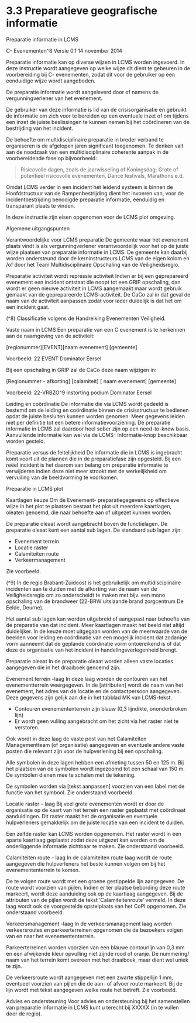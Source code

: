 # 3.3 Preparatieve geografische informatie

Preparatie informatie in LCMS

C- Evenementen^8
Versie 0.1 14 november 2014

Preparatie informatie kan op diverse wijzen in LCMS worden ingevoerd. In deze instructie
wordt aangegeven op welke wijze dit dient te gebeuren in de voorbereiding bij C-
evenementen, zodat dit voor de gebruiker op een eenduidige wijze wordt aangeboden.

De preparatie informatie wordt aangeleverd door of namens de vergunningverlener van het
evenement.

De gebruiker van deze informatie is lid van de crisisorganisatie en gebruikt de informatie om
zich voor te bereiden op een eventuele inzet of om tijdens een inzet de juiste beslissingen te
kunnen nemen bij het coördineren van de bestrijding van het incident.

De behoefte om multidisciplinaire preparatie in breder verband te organiseren is de
afgelopen jaren significant toegenomen. Te denken valt aan de noodzaak van een
multidisciplinaire coherente aanpak in de voorbereidende fase op bijvoorbeeld:
> Risicovolle dagen, zoals de jaarwisseling of Koningsdag;
> Grote of potentieel risicovolle evenementen, Dance festivals, Marathons e.d.

Omdat LCMS verder in een incident het leidend systeem is binnen de Hoofdstructuur van de
Rampenbestrijding dient het invoeren van, voor de incidentbestrijding benodigde preparatie
informatie, éénduidig en transparant plaats te vinden.

In deze instructie zijn eisen opgenomen voor de LCMS plot omgeving.

Algemene uitgangspunten

Verantwoordelijke voor LCMS preparatie
De gemeente waar het evenement plaats vindt is als vergunningverlener verantwoordelijk
voor het op de juiste wijze plaatsen van preparatie informatie in LCMS. De gemeente kan
daarbij worden ondersteund door de kerninstructeurs LCMS van de eigen kolom en /of door
het Team Multidisciplinaire Opschaling van de Veiligheidsregio.

Preparatie activiteit wordt repressie activiteit
Indien er bij een geprepareerd evenement een incident ontstaat die noopt tot een GRIP
opschaling, dan wordt er geen nieuwe activiteit in LCMS aangemaakt maar wordt gebruik
gemaakt van de geprepareerde LCMS-activiteit. De CaCo zal in dat geval de naam van de
activiteit aanpassen zodat voor ieder duidelijk is dat het om een incident gaat.

(^8) Classificatie volgens de Handreiking Evenementen Veiligheid.


Vaste naam in LCMS
Een preparatie van een C evenement is te herkennen aan de naamgeving van de activiteit:

[regionummer][EVENT][naam evenement] [gemeente]

Voorbeeld: 22 EVENT Dominator Eersel

Bij een opschaling in GRIP zal de CaCo deze naam wijzigen in:

[Regionummer - afkorting] [calamiteit] [ naam evenement] [gemeente]

Voorbeeld: 22-VRBZO^9 instorting podium Dominator Eersel

Leiding en coördinatie
De informatie die via LCMS wordt gedeeld is bestemd om de leiding en coördinatie binnen
de crisisstructuur te bedienen opdat de juiste besluiten kunnen worden genomen. Meer
gegevens leiden niet per definitie tot een betere informatievoorziening. De preparatie
informatie in LCMS zal daardoor heel sober zijn op een need-to-know basis. Aanvullende
informatie kan wel via de LCMS- Informatie-knop beschikbaar worden gesteld.

Preparatie versus de feitelijkheid
De informatie die in LCMS is ingebracht komt voort uit de plannen die in de preparatiefase
zijn opgesteld. Bij een reëel incident is het daarom van belang om preparatie informatie te
verwijderen indien deze niet meer strookt met de werkelijkheid om vervuiling van de
beeldvorming te voorkomen.

Preparatie in LCMS plot

Kaartlagen keuze
Om de Evenement- preparatiegegevens op effectieve wijze in het plot te plaatsen bestaat
het plot uit meerdere kaartlagen, oleaten genoemd, die naar behoefte aan of uitgezet
kunnen worden.

De preparatie oleaat wordt aangebracht boven de functielagen. De preparatie oleaat kent
een aantal sub lagen. De standaard sub lagen zijn:

- Evenement terrein
- Locatie raster
- Calamiteiten route
- Verkeermanagement

Zie voorbeeld.

(^9) In de regio Brabant-Zuidoost is het gebruikelijk om multidisciplinaire incidenten aan te duiden met de afkorting van de
naam van de Veiligheidsregio om zo onderscheidt te maken met bijv. een mono opschaling van de brandweer (22-BRW
uitslaande brand zorgcentrum De Eelde, Deurne).


Het aantal sub lagen kan worden uitgebreid of aangepast naar behoefte van de preparatie
van dat incident. Meer kaartlagen maakt het beeld niet altijd duidelijker. In de keuze moet
uitgegaan worden van de meerwaarde van de beelden voor leiding en coördinatie van een
mogelijk incident dat zodanige vorm aanneemt dat de geplande coördinatie vorm
ontoereikend is of dat deze de organisatie van het incident in handelingsverlegenheid
brengt.

Preparatie oleaat
In de preparatie oleaat worden alleen vaste locaties aangegeven die in het draaiboek
genoemd zijn.

Evenement terrein -laag
In deze laag worden de contouren van het evenementterrein weergegeven. In de [attributen]
wordt de naam van het evenement, het adres van de locatie en de contactpersoon
aangegeven. Deze gegevens zijn gelijk aan die in het tabblad MK van LCMS-tekst.

- Contouren evenemententerrein zijn blauw (0,3 lijndikte, ononderbroken lijn)
- Er wordt geen vulling aangebracht om het zicht via het raster niet te verstoren.

Ook wordt in deze laag de vaste post van het Calamiteiten Managementteam (of
organisatie) aangegeven en eventuele andere vaste posten die relevant zijn voor de
hulpverlening bij een opschaling.

Alle symbolen in deze lagen hebben een afmeting tussen 50 en 125 m. Bij het plaatsen van
de symbolen wordt ingezoomd tot een schaal van 150 m. De symbolen dienen mee te
schalen met de tekening.

De symbolen worden via [tekst aanpassen] voorzien van een label met de functie van het
symbool. Zie onderstaand voorbeeld.


Locatie raster – laag
Bij veel grote evenementen wordt er door de organisatie op de kaart van het terrein een
raster geplaatst met coördinaat aanduidingen. Dit raster maakt het de organisatie en
eventuele hulpverleners gemakkelijk om de juiste locatie van een incident te duiden.

Een zelfde raster kan LCMS worden opgenomen. Het raster wordt in een aparte kaartlaag
geplaatst zodat deze uitgezet kan worden om de onderliggende informatie zichtbaar te
maken. Zie onderstaand voorbeeld.

Calamiteiten route - laag
In de calamiteiten route laag wordt de route aangegeven die hulpverleners het beste kunnen
volgen om bij het evenemententerrein te komen.

De te volgen route wordt met een groene gestippelde lijn aangegeven. De route wordt
voorzien van pijlen. Indien er ter plaatse bebording deze route markeert, wordt deze
aanduiding ook op de kaartlaag aangegeven. Bij de attributen van de pijlen wordt de tekst
‘Calamiteitenroute’ vermeld. In deze laag wordt ook de voorgestelde opstelplaats van het
CoPI opgenomen. Zie onderstaand voorbeeld.


Verkeersmanagement -laag
In de verkeersmanagement laag worden verkeersroutes en parkeerterreinen opgenomen die
de bezoekers volgen van en naar het evenemententerrein.

Parkeerterreinen worden voorzien van een blauwe contourlijn van 0,3 mm en een afwijkende
kleur opvulling niet zijnde rood of oranje. De nummering/ naam van het terrein komt overeen
met het draaiboek, maar dient wel uniek te zijn.

De verkeersroute wordt aangegeven met een zwarte stippellijn 1 mm, eventueel voorzien
van pijlen die de aan- of afvoer route markeert. Bij de lijn wordt met tekst aangegeven welke
route het betreft. Zie voorbeeld.

Advies en ondersteuning
Voor advies en ondersteuning bij het samenstellen van preparatie informatie in LCMS kunt u
terecht bij XXXXX (in te vullen door de regio).